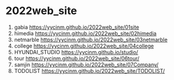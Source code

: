 # 2022web_site
1. gabia https://yycinm.github.io/2022web_site/01site
1. himedia https://yycinm.github.io/2022web_site/02himedia
1. netmarble https://yycinm.github.io/2022web_site/03netmarble
1. college  https://yycinm.github.io/2022web_site/04college
1. HYUNDAI_STUDIO  https://yycinm.github.io/studio/
1. tour https://yycinm.github.io/2022web_site/06tour/
1. samjin https://yycinm.github.io/2022web_site/07Company/
1. TODOLIST https://yycinm.github.io/2022web_site/TODOLIST/